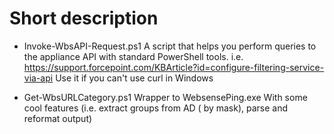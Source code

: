 # Short description
* Invoke-WbsAPI-Request.ps1
A script that helps you perform queries to the appliance API with standard PowerShell tools.
i.e. https://support.forcepoint.com/KBArticle?id=configure-filtering-service-via-api
Use it if you can't use curl in Windows

* Get-WbsURLCategory.ps1
Wrapper to WebsensePing.exe
With some cool features (i.e. extract groups from AD ( by mask), parse and reformat output)